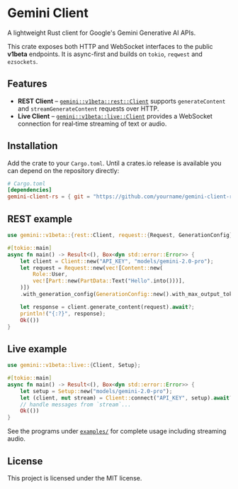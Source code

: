 # Gemini Client

A lightweight Rust client for Google's Gemini Generative AI APIs.

This crate exposes both HTTP and WebSocket interfaces to the public **v1beta** endpoints. It is async-first and builds on `tokio`, `reqwest` and `ezsockets`.

## Features

- **REST Client** – [`gemini::v1beta::rest::Client`](src/v1beta/rest.rs) supports `generateContent` and `streamGenerateContent` requests over HTTP.
- **Live Client** – [`gemini::v1beta::live::Client`](src/v1beta/live.rs) provides a WebSocket connection for real‑time streaming of text or audio.

## Installation

Add the crate to your `Cargo.toml`. Until a crates.io release is available you can depend on the repository directly:

```toml
# Cargo.toml
[dependencies]
gemini-client-rs = { git = "https://github.com/yourname/gemini-client-rs" }
```

## REST example

```rust
use gemini::v1beta::{rest::Client, request::{Request, GenerationConfig}, Content, Part, PartData, Role};

#[tokio::main]
async fn main() -> Result<(), Box<dyn std::error::Error>> {
    let client = Client::new("API_KEY", "models/gemini-2.0-pro");
    let request = Request::new(vec![Content::new(
        Role::User,
        vec![Part::new(PartData::Text("Hello".into()))],
    )])
    .with_generation_config(GenerationConfig::new().with_max_output_tokens(64));

    let response = client.generate_content(request).await?;
    println!("{:?}", response);
    Ok(())
}
```

## Live example

```rust
use gemini::v1beta::live::{Client, Setup};

#[tokio::main]
async fn main() -> Result<(), Box<dyn std::error::Error>> {
    let setup = Setup::new("models/gemini-2.0-pro");
    let (client, mut stream) = Client::connect("API_KEY", setup).await?;
    // handle messages from `stream`...
    Ok(())
}
```

See the programs under [`examples/`](./examples) for complete usage including streaming audio.

## License

This project is licensed under the MIT license.

